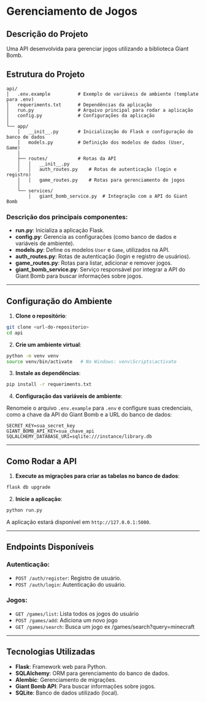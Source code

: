 
# Gerenciamento de Jogos

## Descrição do Projeto

Uma API desenvolvida para gerenciar jogos utilizando a biblioteca Giant Bomb.

## Estrutura do Projeto

```
api/
│   .env.example          # Exemplo de variáveis de ambiente (template para .env)
│   requeriments.txt      # Dependências da aplicação
│   run.py                # Arquivo principal para rodar a aplicação
│   config.py             # Configurações da aplicação
│
└── app/
    │   __init__.py       # Inicialização do Flask e configuração do banco de dados
    │   models.py         # Definição dos modelos de dados (User, Game)
    │
    ├── routes/           # Rotas da API
    │   │   __init__.py
    │   │   auth_routes.py    # Rotas de autenticação (login e registro)
    │   │   game_routes.py    # Rotas para gerenciamento de jogos
    │
    └── services/
        │   giant_bomb_service.py  # Integração com a API do Giant Bomb
```

### Descrição dos principais componentes:

- **run.py**: Inicializa a aplicação Flask.
- **config.py**: Gerencia as configurações (como banco de dados e variáveis de ambiente).
- **models.py**: Define os modelos `User` e `Game`, utilizados na API.
- **auth_routes.py**: Rotas de autenticação (login e registro de usuários).
- **game_routes.py**: Rotas para listar, adicionar e remover jogos.
- **giant_bomb_service.py**: Serviço responsável por integrar a API do Giant Bomb para buscar informações sobre jogos.

---

## Configuração do Ambiente

1. **Clone o repositório**:

```bash
git clone <url-do-repositorio>
cd api
```

2. **Crie um ambiente virtual**:

```bash
python -m venv venv
source venv/bin/activate   # No Windows: venv\Scripts\activate
```

3. **Instale as dependências**:

```bash
pip install -r requeriments.txt
```

4. **Configuração das variáveis de ambiente**:

Renomeie o arquivo `.env.example` para `.env` e configure suas credenciais, como a chave da API do Giant Bomb e a URL do banco de dados:

```
SECRET_KEY=sua_secret_key
GIANT_BOMB_API_KEY=sua_chave_api
SQLALCHEMY_DATABASE_URI=sqlite:///instance/library.db
```

---

## Como Rodar a API

1. **Execute as migrações para criar as tabelas no banco de dados**:

```bash
flask db upgrade
```

2. **Inicie a aplicação**:

```bash
python run.py
```

A aplicação estará disponível em `http://127.0.0.1:5000`.

---

## Endpoints Disponíveis

### Autenticação:
- `POST /auth/register`: Registro de usuário.
- `POST /auth/login`: Autenticação do usuário.

### Jogos:
- `GET /games/list`: Lista todos os jogos do usuário
- `POST /games/add`: Adiciona um novo jogo
- `GET /games/search`: Busca um jogo ex /games/search?query=minecraft

---

## Tecnologias Utilizadas

- **Flask**: Framework web para Python.
- **SQLAlchemy**: ORM para gerenciamento do banco de dados.
- **Alembic**: Gerenciamento de migrações.
- **Giant Bomb API**: Para buscar informações sobre jogos.
- **SQLite**: Banco de dados utilizado (local).
